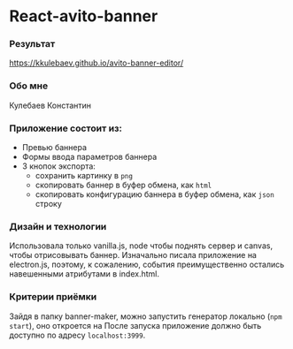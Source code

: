 # React-avito-banner

### Результат

https://kkulebaev.github.io/avito-banner-editor/

### Обо мне

Кулебаев Константин

### Приложение состоит из:

-   Превью баннера
-   Формы ввода параметров баннера
-   3 кнопок экспорта:
    -   сохранить картинку в `png`
    -   скопировать баннер в буфер обмена, как `html`
    -   скопировать конфигурацию баннера в буфер обмена, как `json` строку

### Дизайн и технологии

Использовала только vanilla.js, node чтобы поднять сервер и canvas, чтобы отрисовывать баннер.
Изначально писала приложение на electron.js, поэтому, к сожалению, события преимущественно остались навешенными атрибутами в index.html.

### Критерии приёмки

Зайдя в папку banner-maker, можно запустить генератор локально (`npm start`), оно откроется на
После запуска приложение должно быть доступно по адресу `localhost:3999`.
